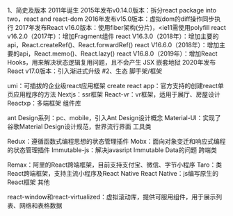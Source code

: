 1、简史及版本
2011年诞生
2015年发布v0.14.0版本：拆分react package into two，react and react-dom
2016年发布v15.0版本：虚拟dom的diff操作同步执行
2017年发布React v16.0版本：使用fiber架构(分片)，<ie11需使用polyfill
react v16.2.0（2017年）：增加Fragment组件
react V16.3.0（2018年）：增加主要的api，React.createRef()、React.forwardRef()
react V16.6.0（2018年）：增加主要的api，React.memo()、React.lazy()
react V16.8.0（2019年）：增加React Hooks，用来解决状态逻辑复用问题，且不会产生 JSX 嵌套地狱
2020年发布React v17.0版本：引入渐进式升级
#2、生态
脚手架/框架

umi：可插拔的企业级react应用框架
create react app：官方支持的创建react单页应用程序的方法
Nextjs：ssr框架
React-vr：vr框架，适用于展厅、房屋设计
Reactxp：多端框架
组件库

ant Design系列：pc、mobile，引入Ant Design设计概念
Material-UI：实现了谷歌Material Design设计规范，世界流行界面
工具类

Redux：遵循函数式编程思想的状态管理插件
Mobx：面向对象变迁和响应式编程的状态管理插件
Immutable-js：解决javasript Immutable Data的问题
跨端类

Remax：阿里的React跨端框架，目前支持支付宝、微信、字节小程序
Taro：类React跨端框架，支持主流小程序及React Native
React Native：js编写原生的React框架
其他

react-window和react-virtualized：虚拟滚动库，提供可服用组件，用于展示列表、网络和表格数据